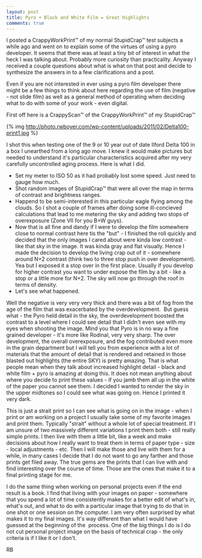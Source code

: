 ```yaml
---
layout: post
title: Pyro + Black and White Film = Great Highlights
comments: true
---
```

I posted a CrappyWorkPrint™ of my normal StupidCrap™ test subjects a while ago and went on to explain some of the virtues of using a pyro developer. It seems that there was at least a tiny bit of interest in what the heck I was talking about. Probably more curiosity than practicality. Anyway I received a couple questions about what is what on that post and decide to synthesize the answers in to a few clarifications and a post.

Even if you are not interested in ever using a pyro film developer there might be a few things to think about here regarding the use of film (negative - not slide film) as well as a general method of operating when deciding what to do with some of your work - even digital.

First off here is a CrappyScan™ of the CrappyWorkPrint™ of my StupidCrap™

{% img http://photo.rwboyer.com/wp-content/uploads/2011/02/Delta100-print1.jpg %}

I shot this when testing one of the 9 or 10 year out of date Ilford Delta 100 in a box I unearthed from a long ago move. I knew it would make pictures but needed to understand it's particular characteristics acquired after my very carefully uncontrolled aging process. Here is what I did.
<ul>
	<li>Set my meter to ISO 50 as it had probably lost some speed. Just need to gauge how much.</li>
	<li>Shot random images of StupidCrap™ that were all over the map in terms of contrast and brightness ranges.</li>
	<li>Happend to be semi-interested in this particular eagle flying among the clouds. So I shot a couple of frames after doing some ill-concieved calculations that lead to me metering the sky and adding two stops of overexposure (Zone VII for you B+W guys).</li>
	<li>Now that is all fine and dandy if I were to develop the film somewhere close to normal contrast here tis the "but" - I finished the roll quickly and decided that the only images I cared about were kinda low contrast - like that sky in the image. It was kinda gray and flat visually. Hence I made the decision to develop the living crap out of it - somewhere around N+2 contrast (think two to three stop push in over development). Yea but I exposed it a stop over in the first place. Usually if you develop for higher contrast you want to under expose the film by a bit - like a stop or a little more for N+2. The sky will now go through the roof in terms of density.</li>
	<li>Let's see what happened.</li>
</ul>
Well the negative is very very very thick and there was a bit of fog from the age of the film that was exacerbated by the overdevelopment.  But guess what - the Pyro held detail in the sky, the overdevelopment boosted the contrast to a level where I could see detail that I didn't even see with my eyes when shooting the image. Mind you that Pyro is in no way a fine grained developer - it's more like Rodinal, very very sharp. The over development, the overall overexposure, and the fog contributed even more in the grain department but I will tell you from experience with a lot of materials that the amount of detail that is rendered and retained in those blasted out highlights (the entire SKY) is pretty amazing. That is what people mean when they talk about increased highlight detail - black and white film + pyro is amazing at doing this. It does not mean anything about where you decide to print these values - if you jamb them all up in the white of the paper you cannot see them. I decided I wanted to render the sky in the upper midtones so I could see what was going on. Hence I printed it very dark.

This is just a strait print so I can see what is going on in the image - when I print or am working on a project I usually take some of my favorite images and print them. Typically "strait" without a whole lot of special treatment. If I am unsure of two massively different variations I print them both - still really simple prints. I then live with them a little bit, like a week and make decisions about how I really want to treat them in terms of paper type - size - local adjustments - etc. Then I will make those and live with them for a while, in many cases I decide that I do not want to go any farther and those prints get filed away. The true gems are the prints that I can live with and find interesting over the course of time. Those are the ones that make it to a final printing stage for me.

I do the same thing when working on personal projects even if the end result is a book. I find that living with your images on paper - somewhere that you spend a lot of time consistently makes for a better edit of what's in, what's out, and what to do with a particular image that trying to do that in one shot or one session on the computer. I am very often surprised by what makes it to my final images. It's way different than what I would have guessed at the beginning of the  process. One of the big things I do is I do not cut personal project image on the basis of technical crap - the only criteria is if I like it or I don't.

RB